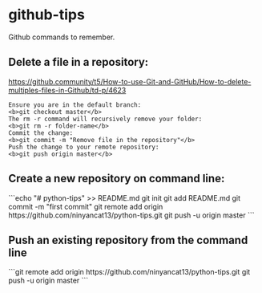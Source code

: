 # github-tips
Github commands to remember.

## Delete a file in a repository:
https://github.community/t5/How-to-use-Git-and-GitHub/How-to-delete-multiples-files-in-Github/td-p/4623

```In the command-line, navigate to your local repository.
Ensure you are in the default branch:
<b>git checkout master</b>
The rm -r command will recursively remove your folder:
<b>git rm -r folder-name</b>
Commit the change:
<b>git commit -m "Remove file in the repository"</b>
Push the change to your remote repository:
<b>git push origin master</b> 
```

## Create a new repository on command line:
<Credit goes to: github.com>
```echo "# python-tips" >> README.md
git init
git add README.md
git commit -m "first commit"
git remote add origin https://github.com/ninyancat13/python-tips.git
git push -u origin master
```

## Push an existing repository from the command line
<Credit goes to: github.com>
```git remote add origin https://github.com/ninyancat13/python-tips.git
git push -u origin master
```
